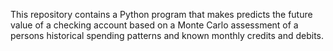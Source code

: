 This repository contains a Python program that makes predicts the future value of a checking account based on a Monte Carlo
assessment of a persons historical spending patterns and known monthly credits and debits.
